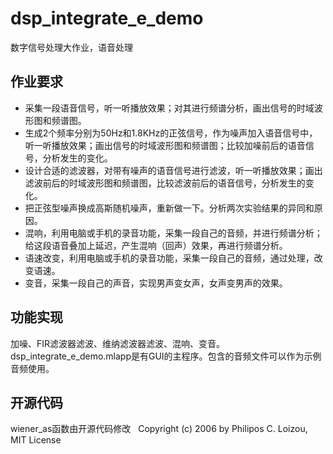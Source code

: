 # dsp_integrate_e_demo
数字信号处理大作业，语音处理

## 作业要求
- 采集一段语音信号，听一听播放效果；对其进行频谱分析，画出信号的时域波形图和频谱图。
- 生成2个频率分别为50Hz和1.8KHz的正弦信号，作为噪声加入语音信号中，听一听播放效果；画出信号的时域波形图和频谱图；比较加噪前后的语音信号，分析发生的变化。
- 设计合适的滤波器，对带有噪声的语音信号进行滤波，听一听播放效果；画出滤波前后的时域波形图和频谱图，比较滤波前后的语音信号，分析发生的变化。
- 把正弦型噪声换成高斯随机噪声，重新做一下。分析两次实验结果的异同和原因。
- 混响，利用电脑或手机的录音功能，采集一段自己的音频，并进行频谱分析；给这段语音叠加上延迟，产生混响（回声）效果，再进行频谱分析。
- 语速改变，利用电脑或手机的录音功能，采集一段自己的音频，通过处理，改变语速。
- 变音，采集一段自己的声音，实现男声变女声，女声变男声的效果。

## 功能实现
加噪、FIR滤波器滤波、维纳滤波器滤波、混响、变音。
dsp_integrate_e_demo.mlapp是有GUI的主程序。包含的音频文件可以作为示例音频使用。

## 开源代码
wiener_as函数由开源代码修改   Copyright (c) 2006 by Philipos C. Loizou, MIT License
